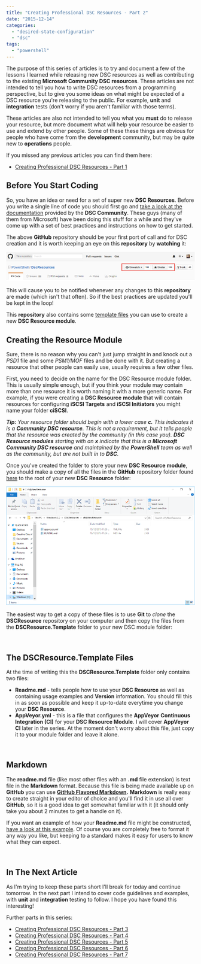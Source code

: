 ```yaml
---
title: "Creating Professional DSC Resources - Part 2"
date: "2015-12-14"
categories: 
  - "desired-state-configuration"
  - "dsc"
tags: 
  - "powershell"
---
```


The purpose of this series of articles is to try and document a few of the lessons I learned while releasing new DSC resources as well as contributing to the existing **Microsoft Community DSC resources**. These articles are not intended to tell you how to write DSC resources from a programming perspective, but to give you some ideas on what might be expected of a DSC resource you're releasing to the public. For example, **unit** and **integration** tests (don't worry if you aren't familiar with those terms).

These articles are also not intended to tell you what you **must** do to release your resource, but more document what will help your resource be easier to use and extend by other people. Some of these these things are obvious for people who have come from the **development** community, but may be quite new to **operations** people.

If you missed any previous articles you can find them here:

- [Creating Professional DSC Resources - Part 1](https://dscottraynsford.wordpress.com/2015/12/14/creating-professional-dsc-resources-part-1/)

## Before You Start Coding

So, you have an idea or need for a set of super new **DSC Resources**. Before you write a single line of code you should first go and [take a look at the documentation](https://github.com/PowerShell/DscResources) provided by the **DSC Community**. These guys (many of them from Microsoft) have been doing this stuff for a while and they've come up with a set of best practices and instructions on how to get started.

The above **GitHub** repository should be your first port of call and for DSC creation and it is worth keeping an eye on this **repository** by **watching** it:

![ss_github_watch](images/ss_github_watch.png)

This will cause you to be notified whenever any changes to this **repository** are made (which isn't that often). So if the best practices are updated you'll be kept in the loop!

This **repository** also contains some [template files](https://github.com/PowerShell/DscResources/tree/master/DscResource.Template) you can use to create a new **DSC Resource module**.

## Creating the Resource Module

Sure, there is no reason why you can't just jump straight in and knock out a _PSD1_ file and some _PSM1/MOF_ files and be done with it. But creating a resource that other people can easily use, usually requires a few other files.

First, you need to decide on the name for the DSC Resource module folder. This is usually simple enough, but if you think your module may contain more than one resource it is worth naming it with a more generic name. For example, if you were creating a **DSC Resource** **module** that will contain resources for configuring **iSCSI Targets** and **iSCSI Initiators** you might name your folder **ciSCSI**.

_**Tip:**_ _Your resource folder should begin with a lower case_ _**c.**_ _This indicates it is a **Community DSC resource**. This is not a requirement, but it tells people that the resource was created by the community (in this case you). **DSC Resource modules** starting with an **x** indicate that this is a **Microsoft Community DSC resource** and maintained by the **PowerShell** team as well as the community, but are not built in to **DSC**._

Once you've created the folder to store your new **DSC Resource module**, you should make a copy of all the files in the **GitHub** repository folder found [here](https://github.com/PowerShell/DscResources/tree/master/DscResource.Template) to the root of your new **DSC** **Resource** folder:

![ss_dsc_newresourcefolder](images/ss_dsc_newresourcefolder.png)

The easiest way to get a copy of these files is to use **Git** to _clone_ the **DSCResource** repository on your computer and then copy the files from the **DSCResource.Template** folder to your new DSC module folder:

 

## The DSCResource.Template Files

At the time of writing this the **DSCResource.Template** folder only contains two files:

- **Readme.md** - tells people how to use your **DSC Resource** as well as containing usage examples and **Version** information. You should fill this in as soon as possible and keep it up-to-date everytime you change your **DSC Resource**.
- **AppVeyor.yml** - this is a file that configures the **AppVeyor** **Continuous Integration (CI)** for your **DSC Resource Module**. I will cover **AppVeyor CI** later in the series. At the moment don't worry about this file, just copy it to your module folder and leave it alone.

 

## Markdown

The **readme.md** file (like most other files with an **.md** file extension) is text file in the **Markdown** format. Because this file is being made available up on **GitHub** you can use **[GitHub Flavored Markdown](https://help.github.com/articles/github-flavored-markdown/).** **Markdown** is really easy to create straight in your editor of choice and you'll find it in use all over **GitHub**, so it is a good idea to get somewhat familiar with it (it should only take you about 2 minutes to get a handle on it).

If you want an example of how your **Readme.md** file might be constructed, [have a look at this example](https://github.com/PowerShell/xNetworking/blob/dev/README.md). Of course you are completely free to format it any way you like, but keeping to a standard makes it easy for users to know what they can expect.

 

## In The Next Article

As I'm trying to keep these parts short I'll break for today and continue tomorrow. In the next part I intend to cover code guidelines and examples, with **unit** and **integration** testing to follow. I hope you have found this interesting!

Further parts in this series:

- [Creating Professional DSC Resources - Part 3](https://dscottraynsford.wordpress.com/2015/12/16/creating-professional-dsc-resources-part-3/)
- [Creating Professional DSC Resources - Part 4](https://dscottraynsford.wordpress.com/2015/12/18/creating-professional-dsc-resources-part-4/)
- [Creating Professional DSC Resources - Part 5](https://dscottraynsford.wordpress.com/2015/12/20/creating-professional-dsc-resources-part-5/)
- [Creating Professional DSC Resources - Part 6](https://dscottraynsford.wordpress.com/2015/12/23/creating-professional-dsc-resources-part-6/)
- [Creating Professional DSC Resources - Part 7](https://dscottraynsford.wordpress.com/2016/01/25/creating-professional-dsc-resources-part-7/)
